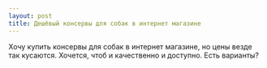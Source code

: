 ```yaml
---
layout: post 
title: Дешёвый консервы для собак в интернет магазине 
--- 
```

Хочу купить консервы для собак в интернет магазине, но цены везде так кусаются. Хочется, чтоб и качественно и доступно. Есть варианты?